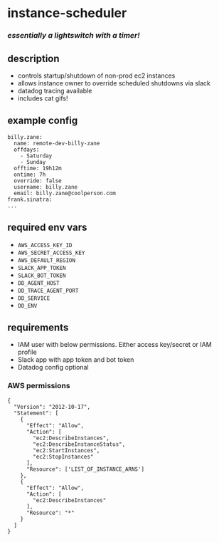 # instance-scheduler
### _essentially a lightswitch with a timer!_

## description
* controls startup/shutdown of non-prod ec2 instances
* allows instance owner to override scheduled shutdowns via slack
* datadog tracing available
* includes cat gifs!

## example config
```
billy.zane:
  name: remote-dev-billy-zane
  offdays: 
    - Saturday
    - Sunday
  offtime: 19h12m
  ontime: 7h
  override: false
  username: billy.zane
  email: billy.zane@coolperson.com
frank.sinatra:
...
```

## required env vars
* `AWS_ACCESS_KEY_ID`
* `AWS_SECRET_ACCESS_KEY`
* `AWS_DEFAULT_REGION`
* `SLACK_APP_TOKEN`
* `SLACK_BOT_TOKEN`
* `DD_AGENT_HOST`
* `DD_TRACE_AGENT_PORT`
* `DD_SERVICE`
* `DD_ENV`

## requirements

* IAM user with below permissions. Either access key/secret or IAM profile
* Slack app with app token and bot token
* Datadog config optional

### AWS permissions

```
{
  "Version": "2012-10-17",
  "Statement": [
    {
      "Effect": "Allow",
      "Action": [
        "ec2:DescribeInstances",
        "ec2:DescribeInstanceStatus",
        "ec2:StartInstances",
        "ec2:StopInstances"
      ],
      "Resource": ['LIST_OF_INSTANCE_ARNS']
    },
    {
      "Effect": "Allow",
      "Action": [
        "ec2:DescribeInstances"
      ],
      "Resource": "*"
    }
  ]
}
```
